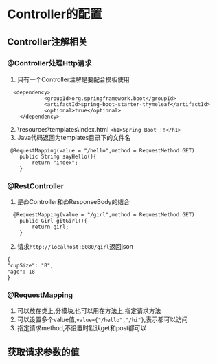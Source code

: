 
# Controller的配置


## Controller注解相关

### @Controller处理Http请求
1. 只有一个Controller注解是要配合模板使用
```
  <dependency>
			<groupId>org.springframework.boot</groupId>
			<artifactId>spring-boot-starter-thymeleaf</artifactId>
			<optional>true</optional>
	</dependency>
```
2. \resources\templates\index.html
`<h1>Spring Boot !!</h1>`
3. Java代码返回为templates目录下的文件名
```
 @RequestMapping(value = "/hello",method = RequestMethod.GET)
    public String sayHello(){
        return "index";
    }
```
### @RestController
1. 是@Controller和@ResponseBody的结合
```
  @RequestMapping(value = "/girl",method = RequestMethod.GET)
    public Girl gitGirl(){
        return girl;
    }
```
2. 请求`http://localhost:8080/girl`返回json
```
{
"cupSize": "B",
"age": 18
}
```
###  @RequestMapping
1. 可以放在类上,分模块,也可以用在方法上,指定请求方法
2. 可以设置多个value值,`value={"/hello","/hi"}`,表示都可以访问
3. 指定请求method,不设置时默认get和post都可以

## 获取请求参数的值


